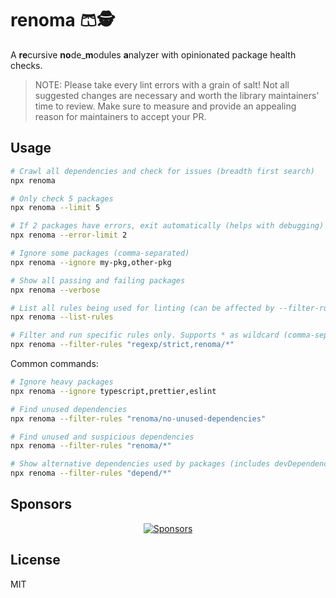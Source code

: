 # renoma 🩳🕵️

A **re**cursive **no**de_**m**odules **a**nalyzer with opinionated package health checks.

> NOTE: Please take every lint errors with a grain of salt! Not all suggested changes are necessary and worth the library maintainers' time to review. Make sure to measure and provide an appealing reason for maintainers to accept your PR.

## Usage

```bash
# Crawl all dependencies and check for issues (breadth first search)
npx renoma

# Only check 5 packages
npx renoma --limit 5

# If 2 packages have errors, exit automatically (helps with debugging)
npx renoma --error-limit 2

# Ignore some packages (comma-separated)
npx renoma --ignore my-pkg,other-pkg

# Show all passing and failing packages
npx renoma --verbose

# List all rules being used for linting (can be affected by --filter-rules)
npx renoma --list-rules

# Filter and run specific rules only. Supports * as wildcard (comma-separated).
npx renoma --filter-rules "regexp/strict,renoma/*"
```

Common commands:

```bash
# Ignore heavy packages
npx renoma --ignore typescript,prettier,eslint

# Find unused dependencies
npx renoma --filter-rules "renoma/no-unused-dependencies"

# Find unused and suspicious dependencies
npx renoma --filter-rules "renoma/*"

# Show alternative dependencies used by packages (includes devDependencies)
npx renoma --filter-rules "depend/*"
```

## Sponsors

<p align="center">
  <a href="https://bjornlu.com/sponsor">
    <img src="https://bjornlu.com/sponsors.svg" alt="Sponsors" />
  </a>
</p>

## License

MIT
